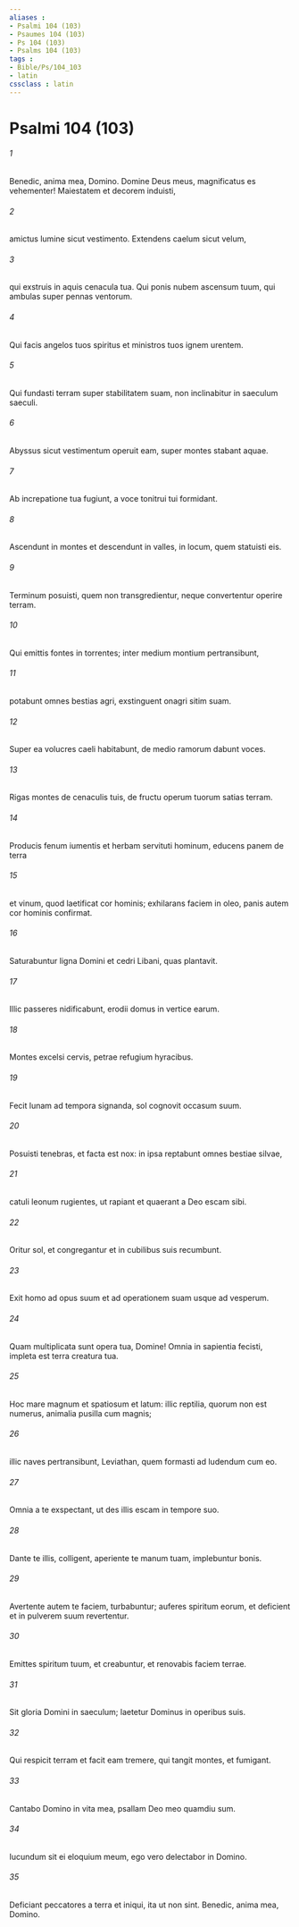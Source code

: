 ```yaml
---
aliases : 
- Psalmi 104 (103)
- Psaumes 104 (103)
- Ps 104 (103)
- Psalms 104 (103)
tags : 
- Bible/Ps/104_103
- latin
cssclass : latin
---
```


# Psalmi 104 (103)

###### 1
Benedic, anima mea, Domino. Domine Deus meus, magnificatus es vehementer! Maiestatem et decorem induisti,
###### 2
amictus lumine sicut vestimento. Extendens caelum sicut velum,
###### 3
qui exstruis in aquis cenacula tua. Qui ponis nubem ascensum tuum, qui ambulas super pennas ventorum.
###### 4
Qui facis angelos tuos spiritus et ministros tuos ignem urentem.
###### 5
Qui fundasti terram super stabilitatem suam, non inclinabitur in saeculum saeculi.
###### 6
Abyssus sicut vestimentum operuit eam, super montes stabant aquae.
###### 7
Ab increpatione tua fugiunt, a voce tonitrui tui formidant.
###### 8
Ascendunt in montes et descendunt in valles, in locum, quem statuisti eis.
###### 9
Terminum posuisti, quem non transgredientur, neque convertentur operire terram.
###### 10
Qui emittis fontes in torrentes; inter medium montium pertransibunt,
###### 11
potabunt omnes bestias agri, exstinguent onagri sitim suam.
###### 12
Super ea volucres caeli habitabunt, de medio ramorum dabunt voces.
###### 13
Rigas montes de cenaculis tuis, de fructu operum tuorum satias terram.
###### 14
Producis fenum iumentis et herbam servituti hominum, educens panem de terra
###### 15
et vinum, quod laetificat cor hominis; exhilarans faciem in oleo, panis autem cor hominis confirmat.
###### 16
Saturabuntur ligna Domini et cedri Libani, quas plantavit.
###### 17
Illic passeres nidificabunt, erodii domus in vertice earum.
###### 18
Montes excelsi cervis, petrae refugium hyracibus.
###### 19
Fecit lunam ad tempora signanda, sol cognovit occasum suum.
###### 20
Posuisti tenebras, et facta est nox: in ipsa reptabunt omnes bestiae silvae,
###### 21
catuli leonum rugientes, ut rapiant et quaerant a Deo escam sibi.
###### 22
Oritur sol, et congregantur et in cubilibus suis recumbunt.
###### 23
Exit homo ad opus suum et ad operationem suam usque ad vesperum.
###### 24
Quam multiplicata sunt opera tua, Domine! Omnia in sapientia fecisti, impleta est terra creatura tua.
###### 25
Hoc mare magnum et spatiosum et latum: illic reptilia, quorum non est numerus, animalia pusilla cum magnis;
###### 26
illic naves pertransibunt, Leviathan, quem formasti ad ludendum cum eo.
###### 27
Omnia a te exspectant, ut des illis escam in tempore suo.
###### 28
Dante te illis, colligent, aperiente te manum tuam, implebuntur bonis.
###### 29
Avertente autem te faciem, turbabuntur; auferes spiritum eorum, et deficient et in pulverem suum revertentur.
###### 30
Emittes spiritum tuum, et creabuntur, et renovabis faciem terrae.
###### 31
Sit gloria Domini in saeculum; laetetur Dominus in operibus suis.
###### 32
Qui respicit terram et facit eam tremere, qui tangit montes, et fumigant.
###### 33
Cantabo Domino in vita mea, psallam Deo meo quamdiu sum.
###### 34
Iucundum sit ei eloquium meum, ego vero delectabor in Domino.
###### 35
Deficiant peccatores a terra et iniqui, ita ut non sint. Benedic, anima mea, Domino.
